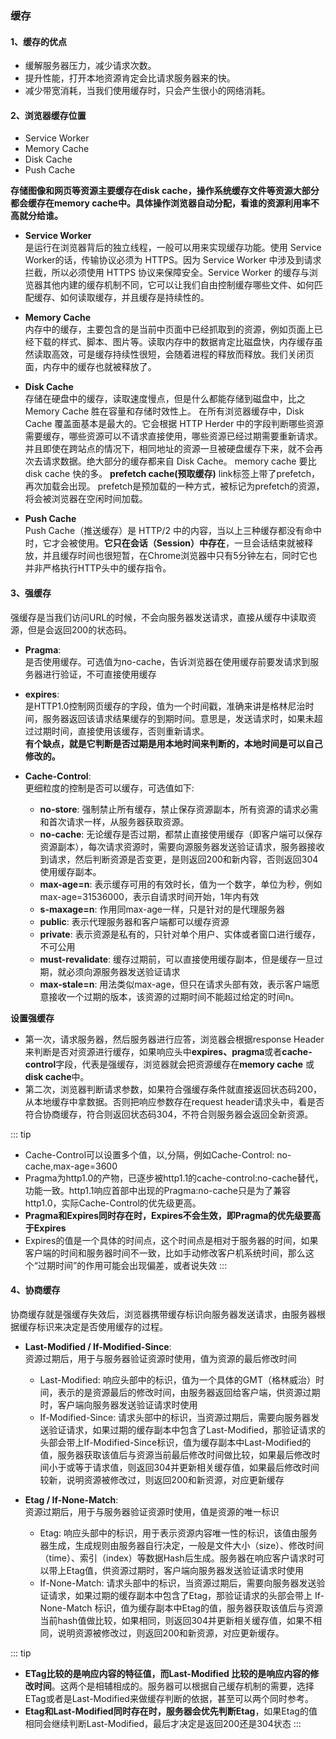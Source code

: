 ### 缓存

#### 1、缓存的优点

+ 缓解服务器压力，减少请求次数。
+ 提升性能，打开本地资源肯定会比请求服务器来的快。
+ 减少带宽消耗，当我们使用缓存时，只会产生很小的网络消耗。

#### 2、浏览器缓存位置

+ Service Worker
+ Memory Cache
+ Disk Cache
+ Push Cache

**存储图像和网页等资源主要缓存在disk cache，操作系统缓存文件等资源大部分都会缓存在memory cache中。具体操作浏览器自动分配，看谁的资源利用率不高就分给谁。**

+ **Service Worker**  
是运行在浏览器背后的独立线程，一般可以用来实现缓存功能。使用 Service Worker的话，传输协议必须为 HTTPS。因为 Service Worker 中涉及到请求拦截，所以必须使用 HTTPS 协议来保障安全。Service Worker 的缓存与浏览器其他内建的缓存机制不同，它可以让我们自由控制缓存哪些文件、如何匹配缓存、如何读取缓存，并且缓存是持续性的。

+ **Memory Cache**  
内存中的缓存，主要包含的是当前中页面中已经抓取到的资源，例如页面上已经下载的样式、脚本、图片等。读取内存中的数据肯定比磁盘快，内存缓存虽然读取高效，可是缓存持续性很短，会随着进程的释放而释放。我们关闭页面，内存中的缓存也就被释放了。

+ **Disk Cache**  
存储在硬盘中的缓存，读取速度慢点，但是什么都能存储到磁盘中，比之 Memory Cache 胜在容量和存储时效性上。
在所有浏览器缓存中，Disk Cache 覆盖面基本是最大的。它会根据 HTTP Herder 中的字段判断哪些资源需要缓存，哪些资源可以不请求直接使用，哪些资源已经过期需要重新请求。并且即使在跨站点的情况下，相同地址的资源一旦被硬盘缓存下来，就不会再次去请求数据。绝大部分的缓存都来自 Disk Cache。
memory cache 要比 disk cache 快的多。
**prefetch cache(预取缓存)**
link标签上带了prefetch，再次加载会出现。
prefetch是预加载的一种方式，被标记为prefetch的资源，将会被浏览器在空闲时间加载。

+ **Push Cache**  
Push Cache（推送缓存）是 HTTP/2 中的内容，当以上三种缓存都没有命中时，它才会被使用。**它只在会话（Session）中存在**，一旦会话结束就被释放，并且缓存时间也很短暂，在Chrome浏览器中只有5分钟左右，同时它也并非严格执行HTTP头中的缓存指令。

#### 3、强缓存

强缓存是当我们访问URL的时候，不会向服务器发送请求，直接从缓存中读取资源，但是会返回200的状态码。

+ **Pragma**:  
是否使用缓存。可选值为no-cache，告诉浏览器在使用缓存前要发请求到服务器进行验证，不可直接使用缓存

+ **expires**:  
是HTTP1.0控制网页缓存的字段，值为一个时间戳，准确来讲是格林尼治时间，服务器返回该请求结果缓存的到期时间。意思是，发送请求时，如果未超过过期时间，直接使用该缓存，否则重新请求。  
**有个缺点，就是它判断是否过期是用本地时间来判断的，本地时间是可以自己修改的。**

+ **Cache-Control**:  
更细粒度的控制是否可以缓存，可选值如下:
  + **no-store**: 强制禁止所有缓存，禁止保存资源副本，所有资源的请求必需和首次请求一样，从服务器获取资源。
  + **no-cache**: 无论缓存是否过期，都禁止直接使用缓存（即客户端可以保存资源副本），每次请求资源时，需要向源服务器发送验证请求，服务器接收到请求，然后判断资源是否变更，是则返回200和新内容，否则返回304使用缓存副本。
  + **max-age=n**: 表示缓存可用的有效时长，值为一个数字，单位为秒，例如max-age=31536000，表示自请求时间开始，1年内有效
  + **s-maxage=n**: 作用同max-age一样，只是针对的是代理服务器
  + **public**: 表示代理服务器和客户端都可以缓存资源
  + **private**: 表示资源是私有的，只针对单个用户、实体或者窗口进行缓存，不可公用
  + **must-revalidate**: 缓存过期前，可以直接使用缓存副本，但是缓存一旦过期，就必须向源服务器发送验证请求
  + **max-stale=n**: 用法类似max-age，但只在请求头部有效，表示客户端愿意接收一个过期的版本，该资源的过期时间不能超过给定的时间n。

**设置强缓存**  

+ 第一次，请求服务器，然后服务器进行应答，浏览器会根据response Header来判断是否对资源进行缓存，如果响应头中**expires、pragma**或者**cache-control**字段，代表是强缓存，浏览器就会把资源缓存在**memory cache** 或 **disk cache**中。
+ 第二次，浏览器判断请求参数，如果符合强缓存条件就直接返回状态码200，从本地缓存中拿数据。否则把响应参数存在request header请求头中，看是否符合协商缓存，符合则返回状态码304，不符合则服务器会返回全新资源。

::: tip

+ Cache-Control可以设置多个值，以,分隔，例如Cache-Control: no-cache,max-age=3600
+ Pragma为http1.0的产物，已逐步被http1.1的cache-control:no-cache替代，功能一致。http1.1响应首部中出现的Pragma:no-cache只是为了兼容http1.0，实际Cache-Control的优先级更高。
+ **Pragma和Expires同时存在时，Expires不会生效，即Pragma的优先级要高于Expires**
+ Expires的值是一个具体的时间点，这个时间点是相对于服务器的时间，如果客户端的时间和服务器时间不一致，比如手动修改客户机系统时间，那么这个“过期时间”的作用可能会出现偏差，或者说失效
:::

#### 4、协商缓存

协商缓存就是强缓存失效后，浏览器携带缓存标识向服务器发送请求，由服务器根据缓存标识来决定是否使用缓存的过程。

+ **Last-Modified / If-Modified-Since**:  
资源过期后，用于与服务器验证资源时使用，值为资源的最后修改时间
  + Last-Modified: 响应头部中的标识，值为一个具体的GMT（格林威治）时间，表示的是资源最后的修改时间，由服务器返回给客户端，供资源过期时，客户端向服务器发送验证请求时使用
  + If-Modified-Since: 请求头部中的标识，当资源过期后，需要向服务器发送验证请求，如果过期的缓存副本中包含了Last-Modified，那验证请求的头部会带上If-Modified-Since标识，值为缓存副本中Last-Modified的值，服务器获取该值后与资源当前最后修改时间做比较，如果最后修改时间小于或等于请求值，则返回304并更新相关缓存值，如果最后修改时间较新，说明资源被修改过，则返回200和新资源，对应更新缓存

+ **Etag / If-None-Match**:  
资源过期后，用于与服务器验证资源时使用，值是资源的唯一标识
  + Etag: 响应头部中的标识，用于表示资源内容唯一性的标识，该值由服务器生成，生成规则由服务器自行决定，一般是文件大小（size）、修改时间（time）、索引（index）等数据Hash后生成。服务器在响应客户请求时可以带上Etag值，供资源过期时，客户端向服务器发送验证请求时使用
  + If-None-Match: 请求头部中的标识，当资源过期后，需要向服务器发送验证请求，如果过期的缓存副本中包含了Etag，那验证请求的头部会带上 If-None-Match 标识，值为缓存副本中Etag的值，服务器获取该值后与资源当前hash值做比较，如果相同，则返回304并更新相关缓存值，如果不相同，说明资源被修改过，则返回200和新资源，对应更新缓存。

::: tip

+ **ETag比较的是响应内容的特征值，而Last-Modified 比较的是响应内容的修改时间**。这两个是相辅相成的。服务器可以根据自己缓存机制的需要，选择ETag或者是Last-Modified来做缓存判断的依据，甚至可以两个同时参考。
+ **Etag和Last-Modified同时存在时，服务器会优先判断Etag**，如果Etag的值相同会继续判断Last-Modified，最后才决定是返回200还是304状态
:::
